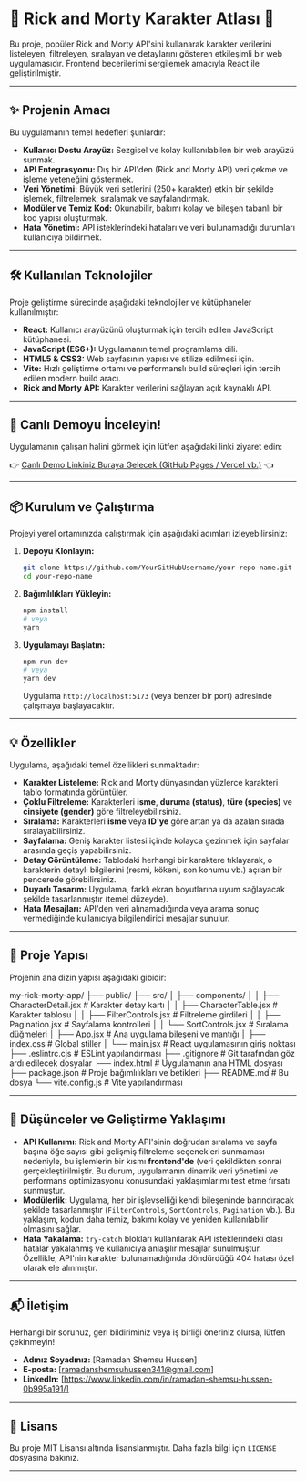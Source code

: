 # 🌌 Rick and Morty Karakter Atlası 🚀

Bu proje, popüler Rick and Morty API'sini kullanarak karakter verilerini listeleyen, filtreleyen, sıralayan ve detaylarını gösteren etkileşimli bir web uygulamasıdır. Frontend becerilerimi sergilemek amacıyla React ile geliştirilmiştir.

---

## ✨ Projenin Amacı

Bu uygulamanın temel hedefleri şunlardır:

*   **Kullanıcı Dostu Arayüz:** Sezgisel ve kolay kullanılabilen bir web arayüzü sunmak.
*   **API Entegrasyonu:** Dış bir API'den (Rick and Morty API) veri çekme ve işleme yeteneğini göstermek.
*   **Veri Yönetimi:** Büyük veri setlerini (250+ karakter) etkin bir şekilde işlemek, filtrelemek, sıralamak ve sayfalandırmak.
*   **Modüler ve Temiz Kod:** Okunabilir, bakımı kolay ve bileşen tabanlı bir kod yapısı oluşturmak.
*   **Hata Yönetimi:** API isteklerindeki hataları ve veri bulunamadığı durumları kullanıcıya bildirmek.

---

## 🛠️ Kullanılan Teknolojiler

Proje geliştirme sürecinde aşağıdaki teknolojiler ve kütüphaneler kullanılmıştır:

*   **React:** Kullanıcı arayüzünü oluşturmak için tercih edilen JavaScript kütüphanesi.
*   **JavaScript (ES6+):** Uygulamanın temel programlama dili.
*   **HTML5 & CSS3:** Web sayfasının yapısı ve stilize edilmesi için.
*   **Vite:** Hızlı geliştirme ortamı ve performanslı build süreçleri için tercih edilen modern build aracı.
*   **Rick and Morty API:** Karakter verilerini sağlayan açık kaynaklı API.

---

## 🚀 Canlı Demoyu İnceleyin!

Uygulamanın çalışan halini görmek için lütfen aşağıdaki linki ziyaret edin:

👉 [Canlı Demo Linkiniz Buraya Gelecek (GitHub Pages / Vercel vb.)](https://your-live-demo-url.com) 👈

---

## 📦 Kurulum ve Çalıştırma

Projeyi yerel ortamınızda çalıştırmak için aşağıdaki adımları izleyebilirsiniz:

1.  **Depoyu Klonlayın:**
    ```bash
    git clone https://github.com/YourGitHubUsername/your-repo-name.git
    cd your-repo-name
    ```

2.  **Bağımlılıkları Yükleyin:**
    ```bash
    npm install
    # veya
    yarn
    ```

3.  **Uygulamayı Başlatın:**
    ```bash
    npm run dev
    # veya
    yarn dev
    ```

    Uygulama `http://localhost:5173` (veya benzer bir port) adresinde çalışmaya başlayacaktır.

---

## 💡 Özellikler

Uygulama, aşağıdaki temel özellikleri sunmaktadır:

*   **Karakter Listeleme:** Rick and Morty dünyasından yüzlerce karakteri tablo formatında görüntüler.
*   **Çoklu Filtreleme:** Karakterleri **isme**, **duruma (status)**, **türe (species)** ve **cinsiyete (gender)** göre filtreleyebilirsiniz.
*   **Sıralama:** Karakterleri **isme** veya **ID'ye** göre artan ya da azalan sırada sıralayabilirsiniz.
*   **Sayfalama:** Geniş karakter listesi içinde kolayca gezinmek için sayfalar arasında geçiş yapabilirsiniz.
*   **Detay Görüntüleme:** Tablodaki herhangi bir karaktere tıklayarak, o karakterin detaylı bilgilerini (resmi, kökeni, son konumu vb.) açılan bir pencerede görebilirsiniz.
*   **Duyarlı Tasarım:** Uygulama, farklı ekran boyutlarına uyum sağlayacak şekilde tasarlanmıştır (temel düzeyde).
*   **Hata Mesajları:** API'den veri alınamadığında veya arama sonuç vermediğinde kullanıcıya bilgilendirici mesajlar sunulur.

---

## 📂 Proje Yapısı

Projenin ana dizin yapısı aşağıdaki gibidir:

my-rick-morty-app/
├── public/
├── src/
│   ├── components/
│   │   ├── CharacterDetail.jsx   # Karakter detay kartı
│   │   ├── CharacterTable.jsx    # Karakter tablosu
│   │   ├── FilterControls.jsx    # Filtreleme girdileri
│   │   ├── Pagination.jsx        # Sayfalama kontrolleri
│   │   └── SortControls.jsx      # Sıralama düğmeleri
│   ├── App.jsx                   # Ana uygulama bileşeni ve mantığı
│   ├── index.css                 # Global stiller
│   └── main.jsx                  # React uygulamasının giriş noktası
├── .eslintrc.cjs                 # ESLint yapılandırması
├── .gitignore                    # Git tarafından göz ardı edilecek dosyalar
├── index.html                    # Uygulamanın ana HTML dosyası
├── package.json                  # Proje bağımlılıkları ve betikleri
├── README.md                     # Bu dosya
└── vite.config.js                # Vite yapılandırması

---

## 💭 Düşünceler ve Geliştirme Yaklaşımı

*   **API Kullanımı:** Rick and Morty API'sinin doğrudan sıralama ve sayfa başına öğe sayısı gibi gelişmiş filtreleme seçenekleri sunmaması nedeniyle, bu işlemlerin bir kısmı **frontend'de** (veri çekildikten sonra) gerçekleştirilmiştir. Bu durum, uygulamanın dinamik veri yönetimi ve performans optimizasyonu konusundaki yaklaşımlarımı test etme fırsatı sunmuştur.
*   **Modülerlik:** Uygulama, her bir işlevselliği kendi bileşeninde barındıracak şekilde tasarlanmıştır (`FilterControls`, `SortControls`, `Pagination` vb.). Bu yaklaşım, kodun daha temiz, bakımı kolay ve yeniden kullanılabilir olmasını sağlar.
*   **Hata Yakalama:** `try-catch` blokları kullanılarak API isteklerindeki olası hatalar yakalanmış ve kullanıcıya anlaşılır mesajlar sunulmuştur. Özellikle, API'nin karakter bulunamadığında döndürdüğü 404 hatası özel olarak ele alınmıştır.

---

## 📬 İletişim

Herhangi bir sorunuz, geri bildiriminiz veya iş birliği öneriniz olursa, lütfen çekinmeyin!

*   **Adınız Soyadınız:** \[Ramadan Shemsu Hussen]
*   **E-posta:** \[ramadanshemsuhussen341@gmail.com]
*   **LinkedIn:** [https://www.linkedin.com/in/ramadan-shemsu-hussen-0b995a191/]

---

## 📜 Lisans

Bu proje MIT Lisansı altında lisanslanmıştır. Daha fazla bilgi için `LICENSE` dosyasına bakınız.

---
